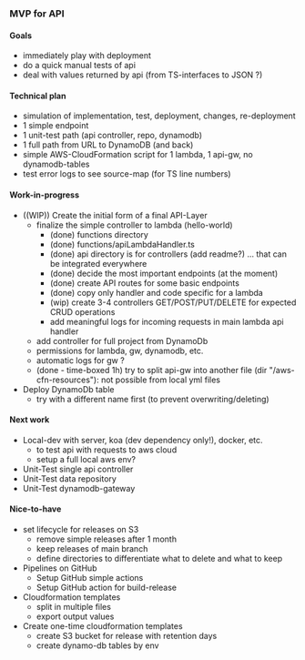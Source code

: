 ### MVP for API

#### Goals
- immediately play with deployment
- do a quick manual tests of api
- deal with values returned by api (from TS-interfaces to JSON ?)


#### Technical plan
- simulation of implementation, test, deployment, changes, re-deployment
- 1 simple endpoint
- 1 unit-test path (api controller, repo, dynamodb)
- 1 full path from URL to DynamoDB (and back)
- simple AWS-CloudFormation script for 1 lambda, 1 api-gw, no dynamodb-tables
- test error logs to see source-map (for TS line numbers)

#### Work-in-progress
- ((WIP)) Create the initial form of a final API-Layer
  - finalize the simple controller to lambda (hello-world)
    - (done) functions directory
    - (done) functions/apiLambdaHandler.ts
    - (done) api directory is for controllers (add readme?) ... that can be integrated everywhere
    - (done) decide the most important endpoints (at the moment)
    - (done) create API routes for some basic endpoints
    - (done) copy only handler and code specific for a lambda
    - (wip) create 3-4 controllers GET/POST/PUT/DELETE for expected CRUD operations
    - add meaningful logs for incoming requests in main lambda api handler
  - add controller for full project from DynamoDb
  - permissions for lambda, gw, dynamodb, etc.
  - automatic logs for gw ?
  - (done - time-boxed 1h) try to split api-gw into another file (dir "/aws-cfn-resources"): not possible from local yml files
- Deploy DynamoDb table
  - try with a different name first (to prevent overwriting/deleting)

#### Next work
- Local-dev with server, koa (dev dependency only!), docker, etc.
  - to test api with requests to aws cloud
  - setup a full local aws env?
- Unit-Test single api controller
- Unit-Test data repository
- Unit-Test dynamodb-gateway


#### Nice-to-have
- set lifecycle for releases on S3
  - remove simple releases after 1 month
  - keep releases of main branch
  - define directories to differentiate what to delete and what to keep
- Pipelines on GitHub
  - Setup GitHub simple actions
  - Setup GitHub action for build-release
- Cloudformation templates
  - split in multiple files
  - export output values
- Create one-time cloudformation templates
  - create S3 bucket for release with retention days
  - create dynamo-db tables by env